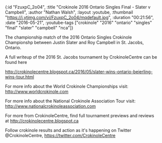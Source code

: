 {:id "FzuxpC_2o04",
 :title "Crokinole 2016 Ontario Singles Final - Slater v Campbell",
 :author "Nathan Walsh",
 :layout :youtube,
 :thumbnail "https://i.ytimg.com/vi/FzuxpC_2o04/mqdefault.jpg",
 :duration "00:21:56",
 :date "2016-05-21",
 :youtube-tags
 ["crokinole"
  "2016"
  "ontario"
  "singles"
  "final"
  "slater"
  "campbell"
  "nca"]}


The championship match of the 2016 Ontario Singles Crokinole Championshp between Justin Slater and Roy Campbell in St. Jacobs, Ontario.

A full writeup of the 2016 St. Jacobs tournament by CrokinoleCentre can be found here

http://crokinolecentre.blogspot.ca/2016/05/slater-wins-ontario-beierling-wins-tour.html

For more info about the World Crokinole Championships visit: http://www.worldcrokinole.com

For more info about the National Crokinole Association Tour visit: http://www.nationalcrokinoleassociation.com

For more from CrokinoleCentre, find full tournament previews and reviews at http://crokinolecentre.blogspot.ca

Follow crokinole results and action as it's happening on Twitter @CrokinoleCentre, https://twitter.com/CrokinoleCentre
